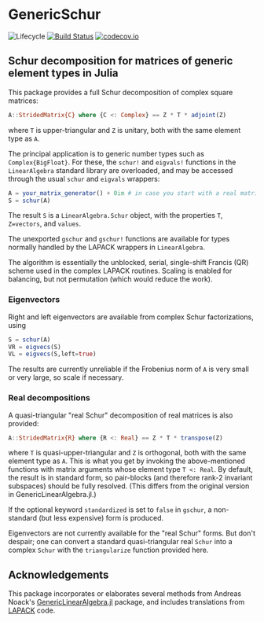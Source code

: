 # GenericSchur

<!-- ![Lifecycle](https://img.shields.io/badge/lifecycle-experimental-orange.svg) -->
![Lifecycle](https://img.shields.io/badge/lifecycle-maturing-blue.svg)<!--
![Lifecycle](https://img.shields.io/badge/lifecycle-stable-green.svg)
![Lifecycle](https://img.shields.io/badge/lifecycle-retired-orange.svg)
![Lifecycle](https://img.shields.io/badge/lifecycle-archived-red.svg)
![Lifecycle](https://img.shields.io/badge/lifecycle-dormant-blue.svg) -->
[![Build Status](https://travis-ci.org/RalphAS/GenericSchur.jl.svg?branch=master)](https://travis-ci.org/RalphAS/GenericSchur.jl)
[![codecov.io](http://codecov.io/github/RalphAS/GenericSchur.jl/coverage.svg?branch=master)](http://codecov.io/github/RalphAS/GenericSchur.jl?branch=master)

## Schur decomposition for matrices of generic element types in Julia

This package provides a full Schur decomposition of complex square matrices:
```julia
A::StridedMatrix{C} where {C <: Complex} == Z * T * adjoint(Z)
```
where `T` is upper-triangular and `Z` is unitary, both with the same element
type as `A`.

The principal application is to generic number types such as `Complex{BigFloat}`.
For these, the `schur!` and `eigvals!` functions in the `LinearAlgebra`
standard library are overloaded, and may be accessed through the usual
`schur` and `eigvals` wrappers:

```julia
A = your_matrix_generator() + 0im # in case you start with a real matrix
S = schur(A)
```
The result `S` is a `LinearAlgebra.Schur` object, with the properties `T`,
`Z=vectors`, and `values`.

The unexported `gschur` and `gschur!` functions are available for types
normally handled by the LAPACK wrappers in `LinearAlgebra`.

The algorithm is essentially the unblocked, serial, single-shift Francis (QR)
scheme used in the complex LAPACK routines. Scaling is enabled for balancing,
but not permutation (which would reduce the work).

### Eigenvectors

Right and left eigenvectors are available from complex Schur factorizations,
using

```julia
S = schur(A)
VR = eigvecs(S)
VL = eigvecs(S,left=true)
```
The results are currently unreliable if the Frobenius norm of `A` is very
small or very large, so scale if necessary.

### Real decompositions

A quasi-triangular "real Schur" decomposition of real matrices is also
provided:
```julia
A::StridedMatrix{R} where {R <: Real} == Z * T * transpose(Z)
```
where `T` is quasi-upper-triangular and `Z` is orthogonal, both with the
same element type as `A`.  This is what you get by invoking the above-mentioned
functions with matrix arguments whose element type `T <: Real`.
By default, the result is in standard form, so
pair-blocks (and therefore rank-2 invariant subspaces) should be fully resolved.
(This differs from the original version in GenericLinearAlgebra.jl.)

If the optional keyword `standardized` is set to `false` in `gschur`, a
non-standard (but less expensive) form is produced.

Eigenvectors are not currently available for the "real Schur" forms.
But don't despair; one can convert a standard quasi-triangular real `Schur`
into a complex `Schur` with the `triangularize` function provided here.

## Acknowledgements

This package incorporates or elaborates several methods from Andreas Noack's
[GenericLinearAlgebra.jl](http://github.com/JuliaLinearAlgebra/GenericLinearAlgebra.jl) package,
and includes translations from [LAPACK](http://www.netlib.org/lapack/index.html) code.

